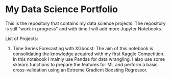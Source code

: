 # My Data Science Portfolio

This is the repository that contains my data science projects. The repository is still "work in progress" and with time I will add more Jupyter Notebooks.

List of Projects:

1. Time Series Forecasting with XGboost: The aim of this notebook is consolidating the knowledge acquired with my first Kaggle Competition. In this notebook I mainly use Pandas for data wrangling. I also use some sklearn functions to prepare the features for ML and perform a basic cross-validation using an Extreme Gradient Boosting Regressor. 
